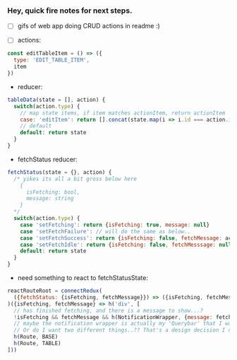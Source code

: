 ### Hey, quick fire notes for next steps.

- [ ] gifs of web app doing CRUD actions in readme :)

- [ ] actions:
```js
const editTableItem = () => ({
  type: 'EDIT_TABLE_ITEM',
  item
})
```
- reducer:
```js
tableData(state = [], action) {
  switch(action.type) {
    // map state items, if item matches actionItem, return actionItem
    case: 'editItem': return [].concat(state.map(i => i.id === action.item.id ? action.item : i))
    // default
    default: return state
  }
}
```
- fetchStatus reducer:
```js
fetchStatus(state = {}, action) {
  /* yikes its all a bit gross below here
    {
      isFetching: bool,
      message: string
    }
  */
  switch(action.type) {
    case 'setFetching': return {isFetching: true, message: null}
    case 'setFetchFailure': // will do the same as below..
    case 'setFetchSuccess': return {isFetching: false, fetchMessage: action.message}
    case 'setFetchIdle': return {isFetching: false, fetchMesssage: null}
    default: return state
  }
}
```
- need something to react to fetchStatusState: 
```js
reactRouteRoot = connectRedux(
  ({fetchStatus: {isFetching, fetchMessage}}) => ({isFetching, fetchMessage})
)({isFetching, fetchMessage} => h('div', [
  // has finished fetching, and there is a message to show...?
  !isFetching && fetchMessage && h(NotificationWrapper, {message: fetchMessage})
  // maybe the notification wrapper is actually my 'Querybar' that I wanted
  // Or do I want two different things..?? That's a design decision I need to make
  h(Route, BASE)
  h(Route, TABLE)
]))
```